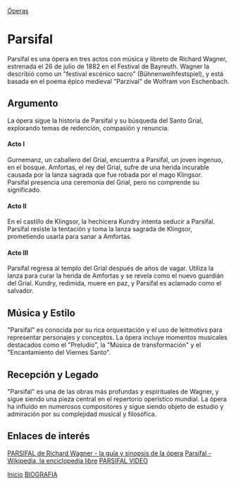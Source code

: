 [Óperas](obras.md)
# **Parsifal**  

Parsifal es una ópera en tres actos con música y libreto de Richard Wagner, estrenada el 26 de julio de 1882 en el Festival de Bayreuth. Wagner la describió como un "festival escénico sacro" (Bühnenweihfestspiel), y está basada en el poema épico medieval "Parzival" de Wolfram von Eschenbach.

## Argumento

La ópera sigue la historia de Parsifal y su búsqueda del Santo Grial, explorando temas de redención, compasión y renuncia.  

#### Acto I  

Gurnemanz, un caballero del Grial, encuentra a Parsifal, un joven ingenuo, en el bosque.
Amfortas, el rey del Grial, sufre de una herida incurable causada por la lanza sagrada que fue robada por el mago Klingsor.    
Parsifal presencia una ceremonia del Grial, pero no comprende su significado.   

#### Acto II  

En el castillo de Klingsor, la hechicera Kundry intenta seducir a Parsifal.
Parsifal resiste la tentación y toma la lanza sagrada de Klingsor, prometiendo usarla para sanar a Amfortas.

#### Acto III  

Parsifal regresa al templo del Grial después de años de vagar.
Utiliza la lanza para curar la herida de Amfortas y se revela como el nuevo guardián del Grial.
Kundry, redimida, muere en paz, y Parsifal es aclamado como el salvador.

## Música y Estilo 

"Parsifal" es conocida por su rica orquestación y el uso de leitmotivs para representar personajes y conceptos. La ópera incluye momentos musicales destacados como el "Preludio", la "Música de transformación" y el "Encantamiento del Viernes Santo". 

## Recepción y Legado

"Parsifal" es una de las obras más profundas y espirituales de Wagner, y sigue siendo una pieza central en el repertorio operístico mundial. La ópera ha influido en numerosos compositores y sigue siendo objeto de estudio y admiración por su complejidad musical y filosófica.  

## Enlaces de interés 
[PARSIFAL de Richard Wagner - la guía y sinopsis de la ópera](https://opera-inside.com/parsifal-de-richard-wagner-la-guia-y-sinopsis-de-la-opera/?lang=es) 
[Parsifal - Wikipedia, la enciclopedia libre](https://es.wikipedia.org/wiki/Parsifal) 
[PARSIFAL VIDEO](https://www.youtube.com/watch?v=eqOBEH-JRhs&t=41s)


 [Inicio](README.md)  [BIOGRAFIA](biografia.md) 